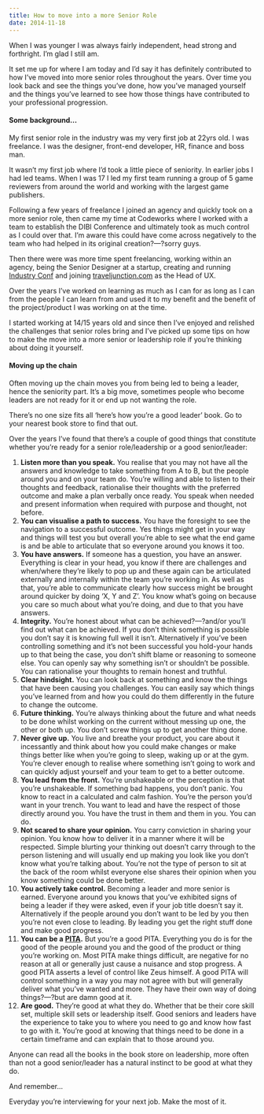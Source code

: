 ```yaml
---
title: How to move into a more Senior Role
date: 2014-11-18
---
```

When I was younger I was always fairly independent, head strong and forthright. I’m glad I still am.

It set me up for where I am today and I’d say it has definitely contributed to how I’ve moved into more senior roles throughout the years. Over time you look back and see the things you’ve done, how you’ve managed yourself and the things you’ve learned to see how those things have contributed to your professional progression.

#### Some background…

My first senior role in the industry was my very first job at 22yrs old. I was freelance. I was the designer, front-end developer, HR, finance and boss man.

It wasn’t my first job where I’d took a little piece of seniority. In earlier jobs I had led teams. When I was 17 I led my first team running a group of 5 game reviewers from around the world and working with the largest game publishers.

Following a few years of freelance I joined an agency and quickly took on a more senior role, then came my time at Codeworks where I worked with a team to establish the DIBI Conference and ultimately took as much control as I could over that. I’m aware this could have come across negatively to the team who had helped in its original creation?—?sorry guys.

Then there were was more time spent freelancing, working within an agency, being the Senior Designer at a startup, creating and running [Industry Conf](http://industryconf.com) and joining [traveljunction.com](https://traveljunction.com) as the Head of UX.

Over the years I’ve worked on learning as much as I can for as long as I can from the people I can learn from and used it to my benefit and the benefit of the project/product I was working on at the time.

I started working at 14/15 years old and since then I’ve enjoyed and relished the challenges that senior roles bring and I’ve picked up some tips on how to make the move into a more senior or leadership role if you’re thinking about doing it yourself.

#### Moving up the chain

Often moving up the chain moves you from being led to being a leader, hence the seniority part. It’s a big move, sometimes people who become leaders are not ready for it or end up not wanting the role.

There’s no one size fits all ‘here’s how you’re a good leader’ book. Go to your nearest book store to find that out.

Over the years I’ve found that there’s a couple of good things that constitute whether you’re ready for a senior role/leadership or a good senior/leader:

1. **Listen more than you speak.** You realise that you may not have all the answers and knowledge to take something from A to B, but the people around you and on your team do. You’re willing and able to listen to their thoughts and feedback, rationalise their thoughts with the preferred outcome and make a plan verbally once ready. You speak when needed and present information when required with purpose and thought, not before.
2. **You can visualise a path to success.** You have the foresight to see the navigation to a successful outcome. Yes things might get in your way and things will test you but overall you’re able to see what the end game is and be able to articulate that so everyone around you knows it too.
3. **You have answers.** If someone has a question, you have an answer. Everything is clear in your head, you know if there are challenges and when/where they’re likely to pop up and these again can be articulated externally and internally within the team you’re working in. As well as that, you’re able to communicate clearly how success might be brought around quicker by doing ‘X, Y and Z’. You know what’s going on because you care so much about what you’re doing, and due to that you have answers.
4. **Integrity.** You’re honest about what can be achieved?—?and/or you’ll find out what can be achieved. If you don’t think something is possible you don’t say it is knowing full well it isn’t. Alternatively if you’ve been controlling something and it’s not been successful you hold-your hands up to that being the case, you don’t shift blame or reasoning to someone else. You can openly say why something isn’t or shouldn’t be possible. You can rationalise your thoughts to remain honest and truthful.
5. **Clear hindsight.** You can look back at something and know the things that have been causing you challenges. You can easily say which things you’ve learned from and how you could do them differently in the future to change the outcome.
6. **Future thinking.** You’re always thinking about the future and what needs to be done whilst working on the current without messing up one, the other or both up. You don’t screw things up to get another thing done.
7. **Never give up.** You live and breathe your product, you care about it incessantly and think about how you could make changes or make things better like when you’re going to sleep, waking up or at the gym. You’re clever enough to realise where something isn’t going to work and can quickly adjust yourself and your team to get to a better outcome.
8. **You lead from the front.** You’re unshakeable or the perception is that you’re unshakeable. If something bad happens, you don’t panic. You know to react in a calculated and calm fashion. You’re the person you’d want in your trench. You want to lead and have the respect of those directly around you. You have the trust in them and them in you. You can do.
9. **Not scared to share your opinion.** You carry conviction in sharing your opinion. You know how to deliver it in a manner where it will be respected. Simple blurting your thinking out doesn’t carry through to the person listening and will usually end up making you look like you don’t know what you’re talking about. You’re not the type of person to sit at the back of the room whilst everyone else shares their opinion when you know something could be done better.
10. **You actively take control.** Becoming a leader and more senior is earned. Everyone around you knows that you’ve exhibited signs of being a leader if they were asked, even if your job title doesn’t say it. Alternatively if the people around you don’t want to be led by you then you’re not even close to leading. By leading you get the right stuff done and make good progress.
11. **You can be a** [**PITA**](http://www.urbandictionary.com/define.php?term=pita)**.** But you’re a good PITA. Everything you do is for the good of the people around you and the good of the product or thing you’re working on. Most PITA make things difficult, are negative for no reason at all or generally just cause a nuisance and stop progress. A good PITA asserts a level of control like Zeus himself. A good PITA will control something in a way you may not agree with but will generally deliver what you’ve wanted and more. They have their own way of doing things?—?but are damn good at it.
12. **Are good.** They’re good at what they do. Whether that be their core skill set, multiple skill sets or leadership itself. Good seniors and leaders have the experience to take you to where you need to go and know how fast to go with it. You’re good at knowing that things need to be done in a certain timeframe and can explain that to those around you.

Anyone can read all the books in the book store on leadership, more often than not a good senior/leader has a natural instinct to be good at what they do.

And remember…

Everyday you’re interviewing for your next job. Make the most of it.
